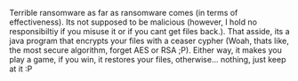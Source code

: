 Terrible ransomware as far as ransomware comes (in terms of effectiveness). Its not supposed to be malicious (however, I hold no responsibiltiy if you misuse it or if you cant get files back.). That asside, its a java program that encrypts your files with a ceaser cypher (Woah, thats like, the most secure algorithm, forget AES or RSA ;P). Either way, it makes you play a game, if you win, it restores your files, otherwise... nothing, just keep at it :P
